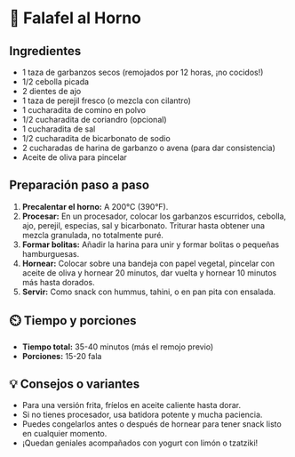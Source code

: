 # 🧆 Falafel al Horno

## Ingredientes

- 1 taza de garbanzos secos (remojados por 12 horas, ¡no cocidos!)
- 1/2 cebolla picada
- 2 dientes de ajo
- 1 taza de perejil fresco (o mezcla con cilantro)
- 1 cucharadita de comino en polvo
- 1/2 cucharadita de coriandro (opcional)
- 1 cucharadita de sal
- 1/2 cucharadita de bicarbonato de sodio
- 2 cucharadas de harina de garbanzo o avena (para dar consistencia)
- Aceite de oliva para pincelar

## Preparación paso a paso

1. **Precalentar el horno:** A 200°C (390°F).
2. **Procesar:** En un procesador, colocar los garbanzos escurridos, cebolla, ajo, perejil, especias, sal y bicarbonato. Triturar hasta obtener una mezcla granulada, no totalmente puré.
3. **Formar bolitas:** Añadir la harina para unir y formar bolitas o pequeñas hamburguesas.
4. **Hornear:** Colocar sobre una bandeja con papel vegetal, pincelar con aceite de oliva y hornear 20 minutos, dar vuelta y hornear 10 minutos más hasta dorados.
5. **Servir:** Como snack con hummus, tahini, o en pan pita con ensalada.

## ⏲️ Tiempo y porciones

- **Tiempo total:** 35-40 minutos (más el remojo previo)
- **Porciones:** 15-20 fala

## 💡 Consejos o variantes

- Para una versión frita, fríelos en aceite caliente hasta dorar.  
- Si no tienes procesador, usa batidora potente y mucha paciencia.  
- Puedes congelarlos antes o después de hornear para tener snack listo en cualquier momento.  
- ¡Quedan geniales acompañados con yogurt con limón o tzatziki!
